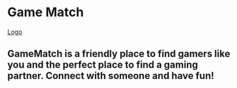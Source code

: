 # Game Match

[Logo](https://github.com/Miguel22247/GameMatch/blob/Testing/public/icons/GameMatch.png)

## GameMatch is a friendly place to find gamers like you and the perfect place to find a gaming partner. Connect with someone and have fun!

